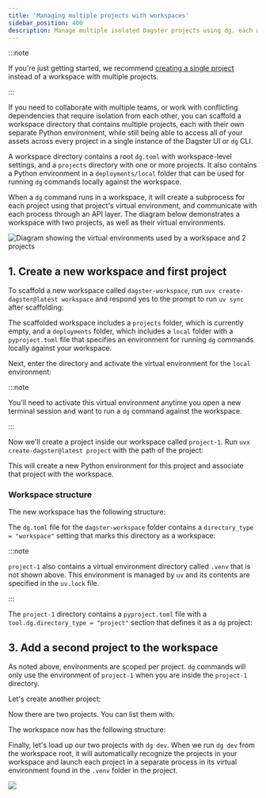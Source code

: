 ```yaml
---
title: 'Managing multiple projects with workspaces'
sidebar_position: 400
description: Manage multiple isolated Dagster projects using dg, each with unique environments, by creating a workspace directory with create-dagster project.
---
```


:::note

If you're just getting started, we recommend [creating a single project](/guides/build/projects/creating-a-new-project) instead of a workspace with multiple projects.

:::

If you need to collaborate with multiple teams, or work with conflicting dependencies that require isolation from each other, you can scaffold a workspace directory that contains multiple projects, each with their own separate Python environment, while still being able to access all of your assets across every project in a single instance of the Dagster UI or `dg` CLI.

A workspace directory contains a root `dg.toml` with workspace-level settings, and a `projects` directory with one or more projects. It also contains a Python environment in a `deployments/local` folder that can be used for running `dg` commands locally against the workspace.

When a `dg` command runs in a workspace, it will create a subprocess for each project using that project's virtual environment, and communicate with each process through an API layer. The diagram below demonstrates a workspace with two projects, as well as their virtual environments.

![Diagram showing the virtual environments used by a workspace and 2 projects](/images/guides/build/projects-and-components/setting-up-a-workspace/workspace-venvs.png)

## 1. Create a new workspace and first project

To scaffold a new workspace called `dagster-workspace`, run `uvx create-dagster@latest workspace` and respond yes to the prompt to run `uv sync` after scaffolding:

<CliInvocationExample path="docs_snippets/docs_snippets/guides/dg/workspace/1-dg-scaffold-workspace.txt" />

The scaffolded workspace includes a `projects` folder, which is currently empty, and a `deployments` folder, which includes a `local` folder with a `pyproject.toml` file that specifies an environment for running `dg` commands locally against your workspace.

Next, enter the directory and activate the virtual environment for the `local` environment:

<CliInvocationExample path="docs_snippets/docs_snippets/guides/dg/workspace/2-activate-workspace-venv.txt" />

:::note

You'll need to activate this virtual environment anytime you open a new terminal session and want to run a `dg` command against the workspace.

:::

Now we'll create a project inside our workspace called `project-1`. Run `uvx create-dagster@latest project` with the path of the project:

<CliInvocationExample path="docs_snippets/docs_snippets/guides/dg/workspace/3-dg-scaffold-project.txt" />

This will create a new Python environment for this project and associate that project with the workspace.

### Workspace structure

The new workspace has the following structure:

<CliInvocationExample path="docs_snippets/docs_snippets/guides/dg/workspace/4-tree.txt" />

The `dg.toml` file for the `dagster-workspace` folder contains a `directory_type = "workspace"` setting that marks this directory as a workspace:

<CodeExample
  path="docs_snippets/docs_snippets/guides/dg/workspace/5-dg.toml"
  language="TOML"
  title="dagster-workspace/dg.toml"
/>

:::note

`project-1` also contains a virtual environment directory called `.venv` that is not shown above. This environment is managed by `uv` and its contents are specified in the `uv.lock` file.

:::

The `project-1` directory contains a `pyproject.toml` file with a
`tool.dg.directory_type = "project"` section that defines it as a `dg` project:

<CodeExample
  path="docs_snippets/docs_snippets/guides/dg/workspace/6-project-pyproject.toml"
  language="TOML"
  title="dagster-workspace/projects/project-1/pyproject.toml"
/>

## 3. Add a second project to the workspace

As noted above, environments are scoped per project. `dg` commands will only use the environment of `project-1` when you are inside the `project-1` directory.

Let's create another project:

<CliInvocationExample path="docs_snippets/docs_snippets/guides/dg/workspace/7-scaffold-project.txt" />

Now there are two projects. You can list them with:

<CliInvocationExample path="docs_snippets/docs_snippets/guides/dg/workspace/8-project-list.txt" />

The workspace now has the following structure:

Finally, let's load up our two projects with `dg dev`. When we run `dg dev` from the workspace root, it will automatically recognize the projects in your workspace and launch each project in a separate process in its virtual environment found in the `.venv` folder in the project.

<CliInvocationExample contents="dg dev" />

![](/images/guides/build/projects-and-components/setting-up-a-workspace/two-projects.png)
